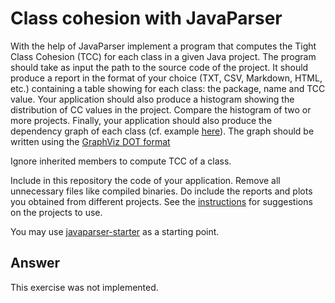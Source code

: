 # Class cohesion with JavaParser

With the help of JavaParser implement a program that computes the Tight Class Cohesion (TCC) for each class in a given Java project. The program should take as input the path to the source code of the project. It should produce a report in the format of your choice (TXT, CSV, Markdown, HTML, etc.) containing a table showing for each class: the package, name and TCC value. 
Your application should also produce a histogram showing the distribution of CC values in the project. Compare the histogram of two or more projects.
Finally, your application should also produce the dependency graph of each class (cf. example [here](https://people.irisa.fr/Benoit.Combemale/pub/course/vv/vv-textbook-v0.1.pdf#cohesion-graph)). The graph should be written using the [GraphViz DOT format](https://www.graphviz.org/)

Ignore inherited members to compute TCC of a class.

Include in this repository the code of your application. Remove all unnecessary files like compiled binaries. Do include the reports and plots you obtained from different projects. See the [instructions](../sujet.md) for suggestions on the projects to use.

You may use [javaparser-starter](../code/javaparser-starter) as a starting point.

## Answer

This exercise was not implemented.